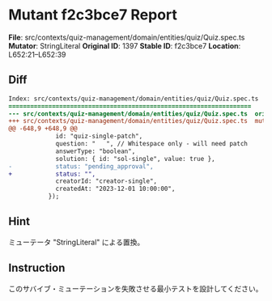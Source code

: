 # Mutant f2c3bce7 Report

**File**: src/contexts/quiz-management/domain/entities/quiz/Quiz.spec.ts
**Mutator**: StringLiteral
**Original ID**: 1397
**Stable ID**: f2c3bce7
**Location**: L652:21–L652:39

## Diff

```diff
Index: src/contexts/quiz-management/domain/entities/quiz/Quiz.spec.ts
===================================================================
--- src/contexts/quiz-management/domain/entities/quiz/Quiz.spec.ts	original
+++ src/contexts/quiz-management/domain/entities/quiz/Quiz.spec.ts	mutated #1397
@@ -648,9 +648,9 @@
             id: "quiz-single-patch",
             question: "   ", // Whitespace only - will need patch
             answerType: "boolean",
             solution: { id: "sol-single", value: true },
-            status: "pending_approval",
+            status: "",
             creatorId: "creator-single",
             createdAt: "2023-12-01 10:00:00",
           });
```

## Hint

ミューテータ "StringLiteral" による置換。

## Instruction

このサバイブ・ミューテーションを失敗させる最小テストを設計してください。
